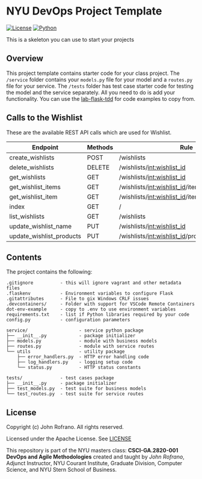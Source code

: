 # NYU DevOps Project Template

[![License](https://img.shields.io/badge/License-Apache_2.0-blue.svg)](https://opensource.org/licenses/Apache-2.0)
[![Python](https://img.shields.io/badge/Language-Python-blue.svg)](https://python.org/)

This is a skeleton you can use to start your projects

## Overview

This project template contains starter code for your class project. The `/service` folder contains your `models.py` file for your model and a `routes.py` file for your service. The `/tests` folder has test case starter code for testing the model and the service separately. All you need to do is add your functionality. You can use the [lab-flask-tdd](https://github.com/nyu-devops/lab-flask-tdd) for code examples to copy from.

## Calls to the Wishlist

These are the available REST API calls which are used for Wishlist.

| Endpoint                 | Methods     | Rule                                                   |
| ------------------------ | ----------- | ------------------------------------------------------ |
| create_wishlists         | POST        | /wishlists                                             |
| delete_wishlists         | DELETE      | /wishlists/<int:wishlist_id>                           |
| get_wishlists            | GET         | /wishlists/<int:wishlist_id>                           |
| get_wishlist_items       | GET         | /wishlists/<int:wishlist_id>/items                     |
| get_wishlist_item        | GET         | /wishlists/<int:wishlist_id>/items/<int:item_id>       |
| index                    | GET         | /                                                      |
| list_wishlists           | GET         | /wishlists                                             |
| update_wishlist_name     | PUT         | /wishlists/<int:wishlist_id>                           |
| update_wishlist_products | PUT         | /wishlists/<int:wishlist_id>/products/<int:product_id> |


## Contents

The project contains the following:

```text
.gitignore          - this will ignore vagrant and other metadata files
.flaskenv           - Environment variables to configure Flask
.gitattributes      - File to gix Windows CRLF issues
.devcontainers/     - Folder with support for VSCode Remote Containers
dot-env-example     - copy to .env to use environment variables
requirements.txt    - list if Python libraries required by your code
config.py           - configuration parameters

service/                   - service python package
├── __init__.py            - package initializer
├── models.py              - module with business models
├── routes.py              - module with service routes
└── utils                  - utility package
    ├── error_handlers.py  - HTTP error handling code
    ├── log_handlers.py    - logging setup code
    └── status.py          - HTTP status constants

tests/              - test cases package
├── __init__.py     - package initializer
├── test_models.py  - test suite for business models
└── test_routes.py  - test suite for service routes
```

## License

Copyright (c) John Rofrano. All rights reserved.

Licensed under the Apache License. See [LICENSE](LICENSE)

This repository is part of the NYU masters class: **CSCI-GA.2820-001 DevOps and Agile Methodologies** created and taught by *John Rofrano*, Adjunct Instructor, NYU Courant Institute, Graduate Division, Computer Science, and NYU Stern School of Business.
